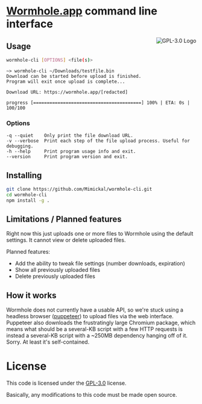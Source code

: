 # [Wormhole.app](https://wormhole.app/) command line interface

<a href="LICENSE.md"><img align="right" alt="GPL-3.0 Logo"
src="https://www.gnu.org/graphics/gplv3-127x51.png">
</a>

## Usage

```bash
wormhole-cli [OPTIONS] <file(s)>
```

```
~> wormhole-cli ~/Downloads/testfile.bin
Download can be started before upload is finished.
Program will exit once upload is complete...

Download URL: https://wormhole.app/[redacted]

progress [========================================] 100% | ETA: 0s | 100/100
```

### Options

```
-q --quiet    Only print the file download URL.
-v --verbose  Print each step of the file upload process. Useful for debugging.
-h --help     Print program usage info and exit.
--version     Print program version and exit.
```

## Installing

```bash
git clone https://github.com/Mimickal/wormhole-cli.git
cd wormhole-cli
npm install -g .
```

## Limitations / Planned features

Right now this just uploads one or more files to Wormhole using the default
settings. It cannot view or delete uploaded files.

Planned features:
- Add the ability to tweak file settings (number downloads, expiration)
- Show all previously uploaded files
- Delete previously uploaded files

## How it works

Wormhole does not currently have a usable API, so we're stuck using a headless
browser ([puppeteer](https://pptr.dev/)) to upload files via the web interface.
Puppeteer also downloads the frustratingly large Chromium package, which means
what should be a several-KB script with a few HTTP requests is instead a
several-KB script with a ~250MB dependency hanging off of it. Sorry.
At least it's self-contained.

# License
This code is licensed under the
[GPL-3.0](https://www.gnu.org/licenses/gpl-3.0-standalone.html) license.

Basically, any modifications to this code must be made open source.
